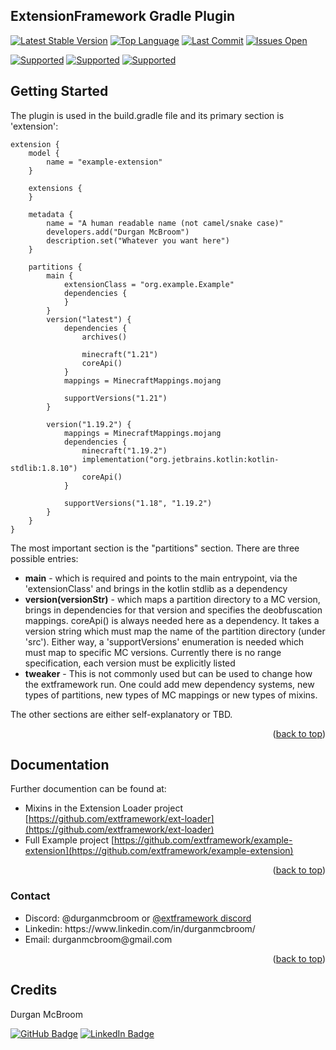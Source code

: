 <a id="readme-top"></a>
## ExtensionFramework Gradle Plugin
[![Latest Stable Version](https://img.shields.io/github/v/release/extframework/extframework-gradle-plugin?include_prereleases)](https://github.com/extframework/extframework-gradle-plugin)
[![Top Language](https://img.shields.io/github/languages/top/extframework/extframework-gradle-plugin)](https://github.com/extframework/extframework-gradle-plugin)
[![Last Commit](https://img.shields.io/github/last-commit/extframework/extframework-gradle-plugin)](https://github.com/extframework/extframework-gradle-plugin)
[![Issues Open](https://img.shields.io/github/issues/extframework/extframework-gradle-plugin)](https://github.com/extframework/extframework-gradle-plugin)

[![Supported ](https://img.shields.io/badge/Mac-Supported-Green)](https://github.com/extframework/example-extension)
[![Supported ](https://img.shields.io/badge/Windows-BUG-ff0000)](https://github.com/extframework/example-extension)
[![Supported ](https://img.shields.io/badge/Linux-Unknown-aaaaaa)](https://github.com/extframework/example-extension)

## Getting Started
The plugin is used in the build.gradle file and its primary section is 'extension': 
```
extension {
    model {
        name = "example-extension"
    }

    extensions {
    }

    metadata {
        name = "A human readable name (not camel/snake case)"
        developers.add("Durgan McBroom")
        description.set("Whatever you want here")
    }

    partitions {
        main {
            extensionClass = "org.example.Example"
            dependencies {
            }
        }
        version("latest") {
            dependencies {
                archives()

                minecraft("1.21")
                coreApi()
            }
            mappings = MinecraftMappings.mojang

            supportVersions("1.21")
        }

        version("1.19.2") {
            mappings = MinecraftMappings.mojang
            dependencies {
                minecraft("1.19.2")
                implementation("org.jetbrains.kotlin:kotlin-stdlib:1.8.10")
                coreApi()
            }

            supportVersions("1.18", "1.19.2")
        }
    }
}
```
The most important section is the "partitions" section.  There are three possible entries:
* **main** - which is required and points to the main entrypoint, via the 'extensionClass' and brings in the kotlin stdlib as a dependency
* **version(versionStr)** - which maps a partition directory to a MC version, brings in dependencies for that version and specifies the 
deobfuscation mappings. coreApi() is always needed here as a dependency.  It takes a version string which must map the name of the 
partition directory (under 'src').  Either way, a 'supportVersions' enumeration is needed which must map to specific MC versions.
Currently there is no range specification, each version must be explicitly listed
* **tweaker** - This is not commonly used but can be used to change how the extframework run.  One could add mew dependency systems, new types of partitions,
new types of MC mappings or new types of mixins.

The other sections are either self-explanatory or TBD.

<p align="right">(<a href="#readme-top">back to top</a>)</p>

## Documentation
Further documention can be found at:

* Mixins in the Extension Loader project [https://github.com/extframework/ext-loader](https://github.com/extframework/ext-loader)
* Full Example project [https://github.com/extframework/example-extension](https://github.com/extframework/example-extension)

<p align="right">(<a href="#readme-top">back to top</a>)</p>

### Contact

<ul>
  <li> Discord: @durganmcbroom  or  <a href="https://discord.gg/3fP4N27JPH">@extframework discord</a></li>
  <li> Linkedin: https://www.linkedin.com/in/durganmcbroom/ </li> 
  <li> Email: durganmcbroom@gmail.com </li>
</ul>

<p align="right">(<a href="#readme-top">back to top</a>)</p>

<!-- CREDITS -->
## Credits

Durgan McBroom

[![GitHub Badge](https://img.shields.io/badge/GitHub-100000?style=for-the-badge&logo=github&logoColor=white)](https://github.com/durganmcbroom)
[![LinkedIn Badge](https://img.shields.io/badge/LinkedIn-0077B5?style=for-the-badge&logo=linkedin&logoColor=white)](https://www.linkedin.com/in/durganmcbroom/)
